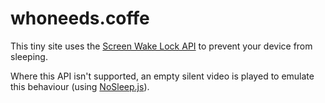 # whoneeds.coffe

This tiny site uses the [Screen Wake Lock API](https://developer.mozilla.org/en-US/docs/Web/API/Screen_Wake_Lock_API) to prevent your device from sleeping.

Where this API isn't supported, an empty silent video is played to emulate this behaviour (using [NoSleep.js](https://github.com/richtr/NoSleep.js)).
